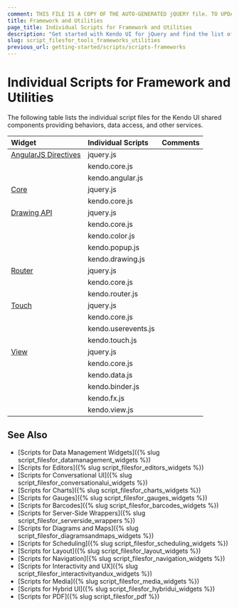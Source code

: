 ```yaml
---
comment: THIS FILE IS A COPY OF THE AUTO-GENERATED jQUERY file. TO UPDATE THE CONTENT, COPY THE NEW DEPENDENCIES FROM THE RELEVANT jQUERY FILE.
title: Framework and Utilities
page_title: Individual Scripts for Framework and Utilities
description: "Get started with Kendo UI for jQuery and find the list of required script files for the Kendo UI Framework and Utilities"
slug: script_filesfor_tools_frameworks_utilities
previous_url: getting-started/scripts/scripts-frameworks
---
```


# Individual Scripts for Framework and Utilities

The following table lists the individual script files for the Kendo UI shared components providing behaviors, data access, and other services.&nbsp;&nbsp;

| Widget | Individual Scripts | Comments |
| :---   | :---         | :---     |
| [AngularJS Directives](https://docs.telerik.com/kendo-ui/AngularJS/introduction) | jquery.js | |
| | kendo.core.js | |
| | kendo.angular.js | |
| [Core](https://github.com/telerik/kendo-ui-core) | jquery.js | |
| | kendo.core.js | |
| [Drawing API](https://demos.telerik.com/kendo-ui/drawing/index) | jquery.js | |
| | kendo.core.js | |
| | kendo.color.js | |
| | kendo.popup.js | |
| | kendo.drawing.js | |
| [Router](https://demos.telerik.com/kendo-ui/spa/index) | jquery.js | |
| | kendo.core.js | |
| | kendo.router.js | |
| [Touch](https://demos.telerik.com/kendo-ui/m/index#touchevents/mobile) | jquery.js | |
| | kendo.core.js | |
| | kendo.userevents.js | |
| | kendo.touch.js | |
| [View](https://demos.telerik.com/kendo-ui/m/index#mobile-view/index) | jquery.js | |
| | kendo.core.js | |
| | kendo.data.js | |
| | kendo.binder.js | |
| | kendo.fx.js | |
| | kendo.view.js | |

## See Also

+ [Scripts for Data Management Widgets]({% slug script_filesfor_datamanagement_widgets %})
+ [Scripts for Editors]({% slug script_filesfor_editors_widgets %})
+ [Scripts for Conversational UI]({% slug script_filesfor_conversationalui_widgets %})
+ [Scripts for Charts]({% slug script_filesfor_charts_widgets %})
+ [Scripts for Gauges]({% slug script_filesfor_gauges_widgets %})
+ [Scripts for Barcodes]({% slug script_filesfor_barcodes_widgets %})
+ [Scripts for Server-Side Wrappers]({% slug script_filesfor_serverside_wrappers %})
+ [Scripts for Diagrams and Maps]({% slug script_filesfor_diagramsandmaps_widgets %})
+ [Scripts for Scheduling]({% slug script_filesfor_scheduling_widgets %})
+ [Scripts for Layout]({% slug script_filesfor_layout_widgets %})
+ [Scripts for Navigation]({% slug script_filesfor_navigation_widgets %})
+ [Scripts for Interactivity and UX]({% slug script_filesfor_interactivityandux_widgets %})
+ [Scripts for Media]({% slug script_filesfor_media_widgets %})
+ [Scripts for Hybrid UI]({% slug script_filesfor_hybridui_widgets %})
+ [Scripts for PDF]({% slug script_filesfor_pdf %})
